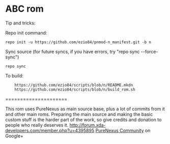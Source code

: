 ABC rom
=====================

Tip and tricks:

Repo init command:

	repo init -u https://github.com/ezio84/pnmod-n_manifest.git -b n

Sync source (for future syncs, if you have errors, try "repo sync --force-sync")

	repo sync

To build:

        https://github.com/ezio84/scripts/blob/n/README.mkdn
        https://github.com/ezio84/scripts/blob/n/build_rom.sh


=====================

This rom uses PureNexus as main source base, plus a lot of commits from it and other main roms.
Preparing the main source and making the basic custom stuff is the harder part of the work, so give credits and donation to people who really deserves it. 
http://forum.xda-developers.com/member.php?u=4395895
[PureNexus Community](https://plus.google.com/u/0/communities/103055954354785266764) on Google+


